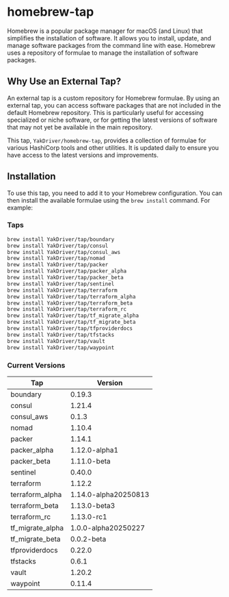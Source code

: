 # homebrew-tap

Homebrew is a popular package manager for macOS (and Linux) that simplifies the installation of software. It allows you to install, update, and manage software packages from the command line with ease. Homebrew uses a repository of formulae to manage the installation of software packages.

## Why Use an External Tap?

An external tap is a custom repository for Homebrew formulae. By using an external tap, you can access software packages that are not included in the default Homebrew repository. This is particularly useful for accessing specialized or niche software, or for getting the latest versions of software that may not yet be available in the main repository.

This tap, `YakDriver/homebrew-tap`, provides a collection of formulae for various HashiCorp tools and other utilities. It is updated daily to ensure you have access to the latest versions and improvements.

## Installation

To use this tap, you need to add it to your Homebrew configuration. You can then install the available formulae using the `brew install` command. For example:

### Taps

```sh
brew install YakDriver/tap/boundary
brew install YakDriver/tap/consul
brew install YakDriver/tap/consul_aws
brew install YakDriver/tap/nomad
brew install YakDriver/tap/packer
brew install YakDriver/tap/packer_alpha
brew install YakDriver/tap/packer_beta
brew install YakDriver/tap/sentinel
brew install YakDriver/tap/terraform
brew install YakDriver/tap/terraform_alpha
brew install YakDriver/tap/terraform_beta
brew install YakDriver/tap/terraform_rc
brew install YakDriver/tap/tf_migrate_alpha
brew install YakDriver/tap/tf_migrate_beta
brew install YakDriver/tap/tfproviderdocs
brew install YakDriver/tap/tfstacks
brew install YakDriver/tap/vault
brew install YakDriver/tap/waypoint
```

### Current Versions

| Tap | Version |
| --- | --- |
| boundary | 0.19.3 |
| consul | 1.21.4 |
| consul_aws | 0.1.3 |
| nomad | 1.10.4 |
| packer | 1.14.1 |
| packer_alpha | 1.12.0-alpha1 |
| packer_beta | 1.11.0-beta |
| sentinel | 0.40.0 |
| terraform | 1.12.2 |
| terraform_alpha | 1.14.0-alpha20250813 |
| terraform_beta | 1.13.0-beta3 |
| terraform_rc | 1.13.0-rc1 |
| tf_migrate_alpha | 1.0.0-alpha20250227 |
| tf_migrate_beta | 0.0.2-beta |
| tfproviderdocs | 0.22.0 |
| tfstacks | 0.6.1 |
| vault | 1.20.2 |
| waypoint | 0.11.4 |
